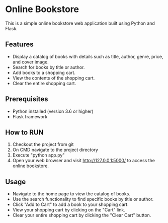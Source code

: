 # Online Bookstore

This is a simple online bookstore web application built using Python and Flask.

## Features

- Display a catalog of books with details such as title, author, genre, price, and cover image.
- Search for books by title or author.
- Add books to a shopping cart.
- View the contents of the shopping cart.
- Clear the entire shopping cart.

## Prerequisites

- Python installed (version 3.6 or higher)
- Flask framework

## How to RUN

1. Checkout the project from git
2. On CMD navigate to the project directory
4. Execute "python app.py"
5. Open your web browser and visit http://127.0.0.1:5000/ to access the online bookstore.

## Usage

- Navigate to the home page to view the catalog of books.
- Use the search functionality to find specific books by title or author.
- Click "Add to Cart" to add a book to your shopping cart.
- View your shopping cart by clicking on the "Cart" link.
- Clear your entire shopping cart by clicking the "Clear Cart" button.

